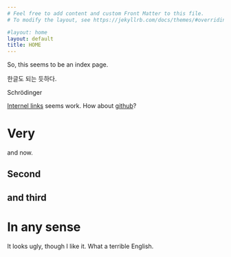 ```yaml
---
# Feel free to add content and custom Front Matter to this file.
# To modify the layout, see https://jekyllrb.com/docs/themes/#overriding-theme-defaults

#layout: home
layout: default
title: HOME
---
```


So, this seems to be an index page.

한글도 되는 듯하다.

Schrödinger 

[Internel links](#very) seems work.
How about [github][github]?


# Very
and now.

## Second

## and third


# In any sense
It looks ugly, though I like it. What a terrible English.




[github]: https://github.com


